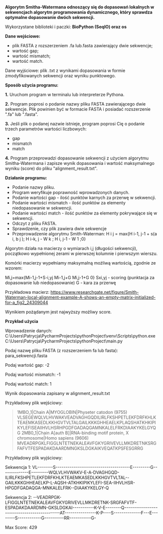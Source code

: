 **Algorytm Smitha-Watermana
odnoszący się do dopasowań lokalnych w sekwencjach algorytm programowania dynamicznego, który sprawdza optymalne dopasowanie dwóch sekwencji.**

Wykorzystane biblioteki i paczki: **BioPython (SeqIO) oraz os**

**Dane wejściowe:** 
- plik FASTA z rozszerzeniem .fa lub.fasta zawierający dwie sekwencje; 
- wartość gap;
- wartość mismatch; 
- wartość match.

Dane wyjściowe: plik .txt z wynikami dopasowania w formie zmodyfikowanych sekwencji oraz wyniku punktowego.


**Sposób użycia programu:** 

**1.** Uruchom program w terminalu lub interpreterze Pythona.

**2.** Program poprosi o podanie nazwy pliku FASTA zawierającego dwie sekwencje. Plik powinien być w formacie FASTA i posiadać rozszerzenie ".fa" lub ".fasta".

**3.** Jeśli plik o podanej nazwie istnieje, program poprosi Cię o podanie trzech parametrów wartości liczbowych:
- gap
- mismatch
- match

**4.** Program przeprowadzi dopasowanie sekwencji z użyciem algorytmu Smitha-Watermana i zapisze wynik dopasowania i wartość maksymalnego wyniku (score) do pliku "alignment_result.txt". 


**Działanie programu:**
- Podanie nazwy pliku.
- Program weryfikuje poprawność wprowadzonych danych.
- Podanie wartości gap - ilość punktów karnych za przerwę w sekwencji.
- Podanie wartości mismatch - ilość punktów za elementy niedopasowanie w sekwencji.
- Podanie wartości match - ilość punktów za elementy pokrywające się w sekwencji.
- Odczyt z pliku FASTA.
- Sprawdzenie, czy plik zawiera dwie sekwencje
- Przeprowadzenie algorytmu Smith-Waterman:
H i j = max{H i-1, j-1 + s(a i, b j ); H i-k, j - W k ; H i, j-1 - W 1 ;0}

Algorytm działa na macierzy o wymiarach i,j (długości sekwencji), początkowo wypełnionej zerami w pierwszej kolumnie i pierwszym wierszu.

Komórki macierzy wypełniamy maksymalną możliwą wartością, zgodnie ze wzorem:

Mi,j=max{Mi-1,j-1+S-i,yj	Mi-1,j+G	Mi,j-1+G	0}
Sxi,yj - scoring (punktacja za dopasowanie lub niedopasowanie)
G - kara za przerwę


Przykładowa macierz: https://www.researchgate.net/figure/Smith-Waterman-local-alignment-example-A-shows-an-empty-matrix-initialized-for-a_fig2_24309044

Wynikiem pożądanym jest najwyższy możliwy score.




**Przykład użycia** 

Wprowadzenie danych: C:\Users\Patrycja\PycharmProjects\pythonProject\venv\Scripts\python.exe C:\Users\Patrycja\PycharmProjects\pythonProject\main.py 

Podaj nazwę pliku FASTA (z rozszerzeniem fa lub fasta): para_sekwencji.fasta

Podaj wartość gap: -2

Podaj wartość mismatch: -1

Podaj wartość match: 1

Wynik dopasowania zapisany w alignment_result.txt

Przykładowy plik wejściowy:

>1MBO_1|Chain A|MYOGLOBIN|Physeter catodon (9755)
VLSEGEWQLVLHVWAKVEADVAGHGQDILIRLFKSHPETLEKFDRFKHLKTEAEMKASEDLKKHGVTVLTALGAILKKKGHHEAELKPLAQSHATKHKIPIKYLEFISEAIIHVLHSRHPGDFGADAQGAMNKALELFRKDIAAKYKELGYQG
>2MB0_1|Chain A[auth B]|RNA-binding motif protein, X chromosome|Homo sapiens (9606)
MVEADRPGKLFIGGLNTETNEKALEAVFGKYGRIVEVLLMKDRETNKSRGFAFVTFESPADAKDAARDMNGKSLDGKAIKVEQATKPSFESGRRG


Przykładowy plik wyjściowy:

Sekwencja 1: VL--------S--------------------------------------E---------G--------------E---------WQLVLHVWAKV-E-A-DVAGHGQD-ILIRLFKSHPETLEKFDRFKHLKTEAEMKASEDLKKHGVTVLTAL--GAILKKKGHHEAELKP-L-AQSH-ATKHKIPIKYLEFI-SEA-IIHVLHSR-HPGDFGADAQGA-MNKALELFRK--DIAAKYKELGY-Q

Sekwencja 2: --VEADRPGK-LFIGGLNTETNEKALEAVFGKYGRIVEVLLMKDRETNK-SRGFAFVTF-ESPADAKDAARDMN-GKSLDGKAI-----------K-V-E--------Q---------------------------------------------AT----------------K-P----S--------------F---E--------S------------G----------RR-----------G-

Max Score: 429

